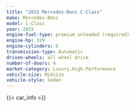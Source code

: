 ```yaml
---
title: "2015 Mercedes-Benz C-Class"
make: Mercedes-Benz
model: C-Class
year: 2015
engine-fuel-type: premium unleaded (required)
engine-hp: 329
engine-cylinders: 6
transmission-type: Automatic
driven-wheels: all wheel drive
number-of-doors: 4
market-category: Luxury,High-Performance
vehicle-size: Midsize
vehicle-style: Sedan
---
```


{{< car_info >}}

